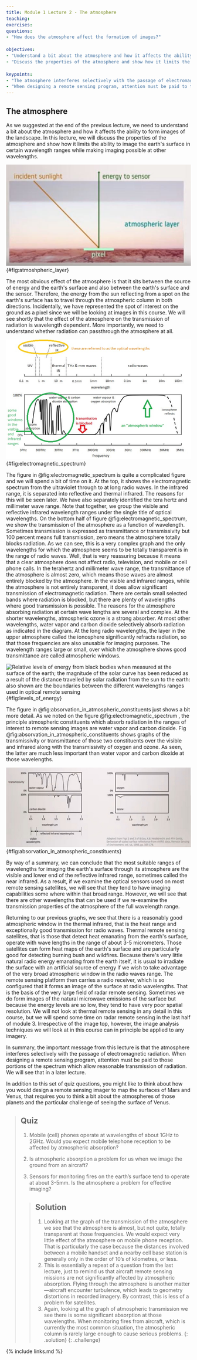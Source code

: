 ```yaml
---
title: Module 1 Lecture 2 - The atmosphere
teaching: 
exercises:
questions:
- "How does the atmosphere affect the formation of images?"

objectives:
- "Understand a bit about the atmosphere and how it affects the ability to form images of the landscape."
- "Discuss the properties of the atmosphere and show how it limits the ability to image the earth's surface in certain wavelength ranges while making imaging possible at other wavelengths"

keypoints:
- "The atmosphere interferes selectively with the passage of electromagnetic radiation."
- "When designing a remote sensing program, attention must be paid to those portions of the spectrum which allow reasonable transmission of radiation"
---
```


## The atmosphere
As we suggested at the end of the previous lecture, we need to understand a bit about the atmosphere and how it affects the ability to form images of the landscape. In this lecture, we will discuss the properties of the atmosphere and show how it limits the ability to image the earth's surface in certain wavelength ranges while making imaging possible at other wavelengths. 

![The effect of the atmosphere is different at different wavelengths ](../fig/atmospheric_layer.JPG){#fig:atmoshpheric_layer}

The most obvious effect of the atmosphere is that it sits between the source of energy and the earth's surface and also between the earth's surface and the sensor. Therefore, the energy from the sun reflecting from a spot on the earth's surface has to travel through the atmospheric column in both directions. Incidentally, we have represented the spot of interest on the ground as a pixel since we will be looking at images in this course. We will see shortly that the effect of the atmosphere on the transmission of radiation is wavelength dependent. More importantly, we need to understand whether radiation can passthrough the atmosphere at all.

![The electromagnetic spectrum and the transmittance of the earth’s atmosphere](../fig/electromagnetic_spectrum.JPG){#fig:electromagnetic_spectrum}

The figure in  @fig:electromagnetic_spectrum is quite a complicated figure  and we will spend a bit of time on it. At the top, it shows the electromagnetic spectrum from the ultraviolet through to at long radio waves. In the infrared range, it is separated into reflective and thermal infrared. The reasons for this will be seen later. We have also separately identified the tera hertz and millimeter wave range. Note that together, we group the visible and reflective infrared wavelength ranges under the single title of optical wavelengths. On the bottom half of figure @fig:electromagnetic_spectrum, we show the transmission of the atmosphere as a function of wavelength. Sometimes transmission is expressed as transmittance or transmissivity but 100 percent means full transmission, zero means the atmosphere totally blocks radiation. As we can see, this is a very complex graph and the only wavelengths for which the atmosphere seems to be totally transparent is in the range of radio waves. Well, that is very reassuring because it means that a clear atmosphere does not affect radio, television, and mobile or cell phone calls. In the terahertz and millimeter wave range, the transmittance of the atmosphere is almost zero, which means those waves are almost entirely blocked by the atmosphere. In the visible and infrared ranges, while the atmosphere is not entirely transparent, it does allow significant transmission of electromagnetic radiation. There are certain small selected bands where radiation is blocked, but there are plenty of wavelengths where good transmission is possible. The reasons for the atmosphere absorbing radiation at certain wave lengths are several and complex. At the shorter wavelengths, atmospheric ozone is a strong absorber. At most other wavelengths, water vapor and carbon dioxide selectively absorb radiation as indicated in the diagram. At the long radio wavelengths, the layer in the upper atmosphere called the ionosphere significantly refracts radiation, so that those frequencies are also unusable for imaging purposes. The wavelength ranges large or small, over which the atmosphere shows good transmittance are called atmospheric windows.

![Relative levels of energy from black bodies when measured at the surface of the earth;
the magnitude of the solar curve has been reduced as a result of the distance travelled by solar
radiation from the sun to the earth: also shown are the boundaries between the different
wavelengths ranges used in optical remote sensing](../fig/levels_of_energy.JPG){#fig:levels_of_energy}

The figure in @fig:absorvation_in_atmospheric_constituents just shows a bit more detail. As we noted on the figure @fig:electromagnetic_spectrum , the principle atmospheric constituents which absorb radiation in the ranges of interest to remote sensing images are water vapor and carbon dioxide. Fig @fig:absorvation_in_atmospheric_constituents shows graphs of the transmissivity or transmittance of those two constituents over the visible and infrared along with the transmissivity of oxygen and ozone. As seen, the latter are much less important than water vapor and carbon dioxide at those wavelengths. 

![Absorbation in Atmospheric Constituents](../fig/absorvation_in_atmospheric_constituents.JPG){#fig:absorvation_in_atmospheric_constituents}

By way of a summary, we can conclude that the most suitable ranges of wavelengths for imaging the earth's surface through its atmosphere are the visible and lower end of the reflective infrared range, sometimes called the near infrared. As a result, if we examine the optical sensors used on most remote sensing satellites, we will see that they tend to have imaging capabilities some where within that broad range. However, we will see that there are other wavelengths that can be used if we re-examine the transmission properties of the atmosphere of the full wavelength range. 

Returning to our previous graphs, we see that there is a reasonably good atmospheric window in the thermal infrared, that is the heat range and exceptionally good transmission for radio waves. Thermal remote sensing satellites, that is those that detect heat emanating from the earth's surface, operate with wave lengths in the range of about 3-5 micrometers. Those satellites can form heat maps of the earth's surface and are particularly good for detecting burning bush and wildfires. Because there's very little natural radio energy emanating from the earth itself, it is usual to irradiate the surface with an artificial source of energy if we wish to take advantage of the very broad atmospheric window in the radio waves range. The remote sensing platform then carries a radio receiver, which is so configured that it forms an image of the surface at radio wavelengths. That is the basis of the very large field of radar remote sensing. Sometimes we do form images of the natural microwave emissions of the surface but because the energy levels are so low, they tend to have very poor spatial resolution. We will not look at thermal remote sensing in any detail in this course, but we will spend some time on radar remote sensing in the last half of module 3. Irrespective of the image top, however, the image analysis techniques we will look at in this course can in principle be applied to any imagery. 

In summary, the important message from this lecture is that the atmosphere interferes selectively with the passage of electromagnetic radiation. When designing a remote sensing program, attention must be paid to those portions of the spectrum which allow reasonable transmission of radiation. We will see that in a later lecture. 

In addition to this set of quiz questions, you might like to think about how you would design a remote sensing imager to map the surfaces of Mars and Venus, that requires you to think a bit about the atmospheres of those planets and the particular challenge of seeing the surface of Venus.

> ## Quiz
>
> 1. Mobile (cell) phones operate at wavelengths of about 1GHz to 2GHz. Would you expect mobile telephone reception to be affected by atmospheric absorption?
>
> 2. Is atmospheric absorption a problem for us when we image the ground from an aircraft?
>
> 3. Sensors for monitoring fires on the earth’s surface tend to operate at about 3-5mm.  Is the atmosphere a problem for effective imaging?
>
> > ## Solution
> > 1. Looking at the graph of the transmission of the atmosphere we see that the atmosphere is almost, but not quite, totally transparent at those frequencies.  We would expect very little effect of the atmosphere on mobile phone reception.  That is particularly the case because the distances involved between a mobile handset and a nearby cell base station is generally only in the order of 10’s of kilometres, or less.
> > 2. This is essentially a repeat of a question from the last lecture, just to remind us that aircraft remote sensing missions are not significantly affected by atmospheric absorption.  Flying through the atmosphere is another matter—aircraft encounter turbulence, which leads to geometry distortions in recorded imagery.  By contrast, this is less of a problem for satellites.
> > 3. Again, looking at the graph of atmospheric transmission we see there is some significant absorption at those wavelengths.  When monitoring fires from aircraft, which is currently the most common situation, the atmospheric column is rarely large enough to cause serious problems.
> {: .solution}
{: .challenge}

{% include links.md %}
